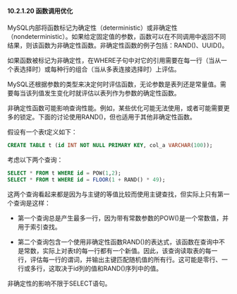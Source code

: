 #### 10.2.1.20 函数调用优化

MySQL内部将函数标记为确定性（deterministic）或非确定性（nondeterministic）。如果给定固定值的参数，函数可以在不同调用中返回不同结果，则该函数为非确定性函数。非确定性函数的例子包括：RAND()、UUID()。

如果函数被标记为非确定性，在WHERE子句中对它的引用需要在每一行（当从一个表选择时）或每种行的组合（当从多表连接选择时）上评估。

MySQL还根据参数的类型来决定何时评估函数，无论参数是表列还是常量值。需要每当该列值发生变化时就评估以表列作为参数的确定性函数。

非确定性函数可能影响查询性能。例如，某些优化可能无法使用，或者可能需要更多的锁定。下面的讨论使用RAND()，但也适用于其他非确定性函数。

假设有一个表t定义如下：

```sql
CREATE TABLE t (id INT NOT NULL PRIMARY KEY, col_a VARCHAR(100));
```

考虑以下两个查询：

```sql
SELECT * FROM t WHERE id = POW(1,2);
SELECT * FROM t WHERE id = FLOOR(1 + RAND() * 49);
```

这两个查询看起来都是因为与主键的等值比较而使用主键查找，但实际上只有第一个查询是这样：

- 第一个查询总是产生最多一行，因为带有常数参数的POW()是一个常数值，并用于索引查找。

- 第二个查询包含一个使用非确定性函数RAND()的表达式，该函数在查询中不是常数，实际上对表t的每一行都有一个新值。因此，该查询读取表的每一行，评估每一行的谓词，并输出主键匹配随机值的所有行。这可能是零行、一行或多行，这取决于id列的值和RAND()序列中的值。


非确定性的影响不限于SELECT语句。